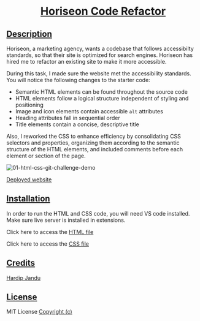 # <p align="center"> <ins>Horiseon Code Refactor<ins/>

## <ins>Description<ins/>
Horiseon, a marketing agency, wants a codebase that follows accessibilty standards, so that their site is optimized for search engines. Horiseon has hired me to refactor an existing site to make it more accessible. 

During this task, I made sure the website met the accessibility standards. You will notice the following changes to the starter code:
* Semantic HTML elements can be found throughout the source code
* HTML elements follow a logical structure independent of styling and positioning
* Image and icon elements contain accessible `alt` attributes
* Heading attributes fall in sequential order
* Title elements contain a concise, descriptive title

Also, I reworked the CSS to enhance efficiency by consolidating CSS selectors and properties, organizing them according to the semantic structure of the HTML elements, and included comments before each element or section of the page. 

![01-html-css-git-challenge-demo](https://github.com/HJandu/Horiseon-Code-Refactor/assets/116304118/e6102edf-9d3b-46c1-ac27-52002b70e442)


[Deployed website]( )

## <ins>Installation<ins/>
In order to run the HTML and CSS code, you will need VS code installed. Make sure live server is installed in extensions. 

Click here to access the [HTML file](https://github.com/HJandu/Horiseon-Code-Refactor/blob/main/index.html) 

Click here to access the [CSS file](https://github.com/HJandu/Horiseon-Code-Refactor/blob/main/assets/css/style.css)

## <ins>Credits<ins/>
[Hardip Jandu](https://github.com/HJandu)

## <ins>License<ins/>
MIT License [Copyright (c)](https://github.com/HJandu/Horiseon-Code-Refactor/blob/main/LICENSE)
